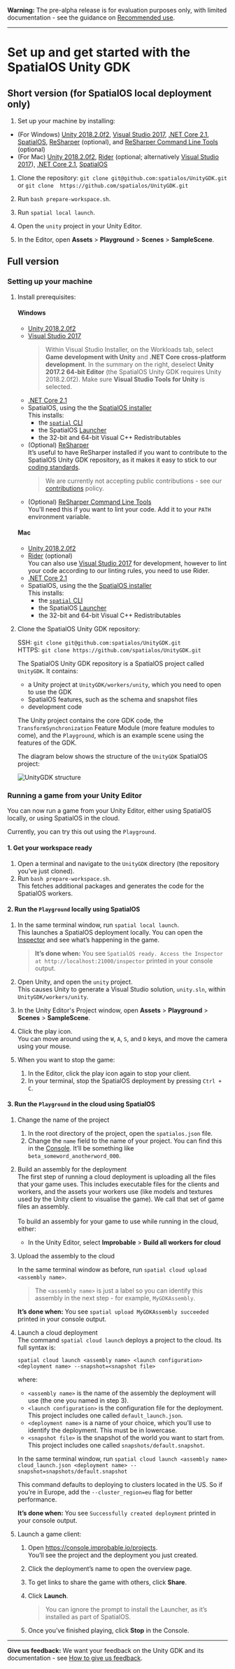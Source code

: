 **Warning:** The pre-alpha release is for evaluation purposes only, with limited documentation - see the guidance on [Recommended use](../README.md#recommended-use).

-----

# Set up and get started with the SpatialOS Unity GDK

## Short version (for SpatialOS local deployment only)

1. Set up your machine by installing: 
* (For Windows) [Unity 2018.2.0f2](https://unity3d.com/get-unity/download/archive), [Visual Studio 2017](https://www.visualstudio.com/downloads/), [.NET Core 2.1](https://www.microsoft.com/net/download/), [SpatialOS](https://console.improbable.io/installer/download/stable/latest/win), [ReSharper](https://www.jetbrains.com/resharper/) (optional), and [ReSharper Command Line Tools](https://www.jetbrains.com/resharper/download/index.html#section=resharper-clt) (optional)
* (For Mac) [Unity 2018.2.0f2](https://unity3d.com/get-unity/download/archive), [Rider](https://www.jetbrains.com/rider/) (optional; alternatively [Visual Studio 2017](https://www.visualstudio.com/downloads/)), [.NET Core 2.1](https://www.microsoft.com/net/download/), [SpatialOS](https://console.improbable.io/installer/download/stable/latest/win)


1. Clone the repository: `git clone git@github.com:spatialos/UnityGDK.git`  or `git clone  https://github.com/spatialos/UnityGDK.git`

2. Run `bash prepare-workspace.sh`.

1. Run `spatial local launch`.

1. Open the `unity` project in your Unity Editor.

1. In the Editor, open **Assets** > **Playground** > **Scenes** > **SampleScene**.

## Full version

### Setting up your machine

1. Install prerequisites:

    #### Windows

	- [Unity 2018.2.0f2](https://unity3d.com/get-unity/download/archive)
	- [Visual Studio 2017](https://www.visualstudio.com/downloads/)
	    > Within Visual Studio Installer, on the Workloads tab, select **Game development with Unity** and **.NET Core cross-platform development**. In the summary on the right, deselect **Unity 2017.2 64-bit Editor** (the SpatialOS Unity GDK requires Unity 2018.2.0f2). Make sure **Visual Studio Tools for Unity** is selected.
    - [.NET Core 2.1](https://www.microsoft.com/net/download/)
	- SpatialOS, using the the [SpatialOS installer](https://console.improbable.io/installer/download/stable/latest/win)
	<br>This installs:
		- the [`spatial` CLI](https://docs.improbable.io/reference/13.0/shared/spatial-cli-introduction)
		- the SpatialOS [Launcher](https://docs.improbable.io/reference/13.0/shared/operate/launcher)
		- the 32-bit and 64-bit Visual C++ Redistributables
	- (Optional) [ReSharper](https://www.jetbrains.com/resharper/)
	<br>It’s useful to have ReSharper installed if you want to contribute to the SpatialOS Unity GDK repository, as it makes it easy to stick to our [coding standards](contributions/unity-gdk-coding-standards.md).
		> We are currently not accepting public contributions - see our [contributions](../.github/CONTRIBUTING.md) policy.
    - (Optional) [ReSharper Command Line Tools](https://www.jetbrains.com/resharper/download/index.html#section=resharper-clt)
    <br> You'll need this if you want to lint your code. Add it to your `PATH` environment variable.

    #### Mac

	- [Unity 2018.2.0f2](https://unity3d.com/get-unity/download/archive)
    - [Rider](https://www.jetbrains.com/rider/) (optional)
      <br>You can also use [Visual Studio 2017](https://www.visualstudio.com/downloads/) for development, however to lint your code according to our linting rules, you need to use Rider.
    - [.NET Core 2.1](https://www.microsoft.com/net/download/)
	- SpatialOS, using the the [SpatialOS installer](https://console.improbable.io/installer/download/stable/latest/mac)
	<br>This installs:
		- the [`spatial` CLI](https://docs.improbable.io/reference/13.0/shared/spatial-cli-introduction)
		- the SpatialOS [Launcher](https://docs.improbable.io/reference/13.0/shared/operate/launcher)
		- the 32-bit and 64-bit Visual C++ Redistributables

1. Clone the SpatialOS Unity GDK repository:

	SSH: `git clone git@github.com:spatialos/UnityGDK.git`
    <br>HTTPS: `git clone https://github.com/spatialos/UnityGDK.git`

    The SpatialOS Unity GDK repository is a SpatialOS project called `UnityGDK`. It contains:
    - a Unity project at `UnityGDK/workers/unity`, which you need to open to use the GDK
    - SpatialOS features, such as the schema and snapshot files
    - development code

    The Unity project contains the core GDK code, the `TransformSynchronization` Feature Module (more feature modules to come), and the `Playground`, which is an example scene using the features of the GDK.

    The diagram below shows the structure of the `UnityGDK` SpatialOS project:

	![UnityGDK structure](assets/UnityGDK-structure.png)

### Running a game from your Unity Editor

You can now run a game from your Unity Editor, either using SpatialOS locally, or using SpatialOS in the cloud.

Currently, you can try this out using the `Playground`.

#### 1. Get your workspace ready

1. Open a terminal and navigate to the `UnityGDK` directory (the repository you’ve just cloned).
1. Run `bash prepare-workspace.sh`.
<br>This fetches additional packages and generates the code for the SpatialOS workers.

#### 2. Run the `Playground` locally using SpatialOS

1. In the same terminal window, run `spatial local launch`.
<br>This launches a SpatialOS deployment locally. You can open the [Inspector](https://docs.improbable.io/reference/13.0/shared/glossary#inspector) and see what’s happening in the game.
    > **It’s done when:** You see `SpatialOS ready. Access the Inspector at http://localhost:21000/inspector` printed in your console output.

1. Open Unity, and open the `unity` project.
<br>This causes Unity to generate a Visual Studio solution, `unity.sln`, within `UnityGDK/workers/unity`.

1. In the Unity Editor's Project window, open **Assets** > **Playground** > **Scenes** > **SampleScene**.

1. Click the play icon.
<br>You can move around using the `W`, `A`, `S`, and `D` keys, and move the camera using your mouse.

1. When you want to stop the game:
    1. In the Editor, click the play icon again to stop your client.
    1. In your terminal, stop the SpatialOS deployment by pressing `Ctrl + C`.

#### 3. Run the `Playground` in the cloud using SpatialOS

1. Change the name of the project

    1. In the root directory of the project, open the `spatialos.json` file.
    1. Change the `name` field to the name of your project. You can find this in the [Console](https://console.improbable.io). It’ll be something like `beta_someword_anotherword_000`.

1. Build an assembly for the deployment
<br>The first step of running a cloud deployment is uploading all the files that your game uses. This includes executable files for the clients and workers, and the assets your workers use (like models and textures used by the Unity client to visualise the game). We call that set of game files an assembly.
<br><br> To build an assembly for your game to use while running in the cloud, either:
    - In the Unity Editor, select **Improbable** > **Build all workers for cloud**

1. Upload the assembly to the cloud

    In the same terminal window as before, run `spatial cloud upload <assembly name>`.
    > The `<assembly name>` is just a label so you can identify this assembly in the next step - for example, `MyGDKAssembly`.

     **It’s done when:** You see `spatial upload MyGDKAssembly succeeded` printed in your console output.

1. Launch a cloud deployment
<br>The command `spatial cloud launch` deploys a project to the cloud. Its full syntax is:

    `spatial cloud launch <assembly name> <launch configuration> <deployment name> --snapshot=<snapshot file>`

    where:

    - `<assembly name>` is the name of the assembly the deployment will use (the one you named in step 3).
    - `<launch configuration>` is the configuration file for the deployment. This project includes one called `default_launch.json`.
    - `<deployment name>` is a name of your choice, which you’ll use to identify the deployment. This must be in lowercase.
    - `<snapshot file>` is the snapshot of the world you want to start from. This project includes one called `snapshots/default.snapshot`.

    In the same terminal window, run `spatial cloud launch <assembly name> cloud_launch.json <deployment name> --snapshot=snapshots/default.snapshot`

    This command defaults to deploying to clusters located in the US. So if you’re in Europe, add the `--cluster_region=eu` flag for better performance.

    **It’s done when:** You see `Successfully created deployment` printed in your console output.


1. Launch a game client:
    1. Open https://console.improbable.io/projects.
    <br>You’ll see the project and the deployment you just created.

    1. Click the deployment’s name to open the overview page.

    1. To get links to share the game with others, click **Share**.

    1. Click **Launch**.
        > You can ignore the prompt to install the Launcher, as it’s installed as part of SpatialOS.

    1. Once you’ve finished playing, click **Stop** in the Console.

----
**Give us feedback:** We want your feedback on the Unity GDK and its documentation  - see [How to give us feedback](../README.md#give-us-feedback).
